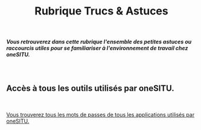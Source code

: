<h1 style="text-align: center;">Rubrique Trucs & Astuces</h1>

<br>

##### Vous retrouverez dans cette rubrique l'ensemble des petites astuces ou raccourcis utiles pour se familiariser à l'environnement de travail chez oneSITU. 

<br>

## Accès à tous les outils utilisés par oneSITU.

<br>

[<i class="fas fa-arrow-right"></i>  Vous trouverez tous les mots de passes de tous les applications utilisés par oneSITU. ](https://drive.google.com/drive/folders/1SmZYyV2zoY23NGk4RD07DjG4-cxMINS3)

<br>

